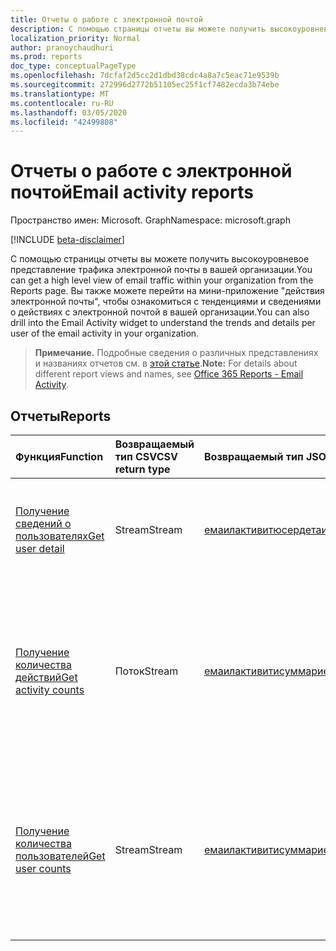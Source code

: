 ```yaml
---
title: Отчеты о работе с электронной почтой
description: С помощью страницы отчеты вы можете получить высокоуровневое представление трафика электронной почты в вашей организации. Вы также можете перейти на мини-приложение "действия электронной почты", чтобы ознакомиться с тенденциями и сведениями о действиях с электронной почтой в вашей организации.
localization_priority: Normal
author: pranoychaudhuri
ms.prod: reports
doc_type: conceptualPageType
ms.openlocfilehash: 7dcfaf2d5cc2d1dbd38cdc4a8a7c5eac71e9539b
ms.sourcegitcommit: 272996d2772b51105ec25f1cf7482ecda3b74ebe
ms.translationtype: MT
ms.contentlocale: ru-RU
ms.lasthandoff: 03/05/2020
ms.locfileid: "42499808"
---
```

# <a name="email-activity-reports"></a><span data-ttu-id="567ae-104">Отчеты о работе с электронной почтой</span><span class="sxs-lookup"><span data-stu-id="567ae-104">Email activity reports</span></span>

<span data-ttu-id="567ae-105">Пространство имен: Microsoft. Graph</span><span class="sxs-lookup"><span data-stu-id="567ae-105">Namespace: microsoft.graph</span></span>

[!INCLUDE [beta-disclaimer](../../includes/beta-disclaimer.md)]

<span data-ttu-id="567ae-106">С помощью страницы отчеты вы можете получить высокоуровневое представление трафика электронной почты в вашей организации.</span><span class="sxs-lookup"><span data-stu-id="567ae-106">You can get a high level view of email traffic within your organization from the Reports page.</span></span> <span data-ttu-id="567ae-107">Вы также можете перейти на мини-приложение "действия электронной почты", чтобы ознакомиться с тенденциями и сведениями о действиях с электронной почтой в вашей организации.</span><span class="sxs-lookup"><span data-stu-id="567ae-107">You can also drill into the Email Activity widget to understand the trends and details per user of the email activity in your organization.</span></span>

> <span data-ttu-id="567ae-108">**Примечание.** Подробные сведения о различных представлениях и названиях отчетов см. в [этой статье](https://support.office.com/client/Email-activity-1cbe2c00-ca65-4fb9-9663-1bbfa58ebe44).</span><span class="sxs-lookup"><span data-stu-id="567ae-108">**Note:** For details about different report views and names, see [Office 365 Reports - Email Activity](https://support.office.com/client/Email-activity-1cbe2c00-ca65-4fb9-9663-1bbfa58ebe44).</span></span>

## <a name="reports"></a><span data-ttu-id="567ae-109">Отчеты</span><span class="sxs-lookup"><span data-stu-id="567ae-109">Reports</span></span>

| <span data-ttu-id="567ae-110">Функция</span><span class="sxs-lookup"><span data-stu-id="567ae-110">Function</span></span>                                 | <span data-ttu-id="567ae-111">Возвращаемый тип CSV</span><span class="sxs-lookup"><span data-stu-id="567ae-111">CSV return type</span></span> | <span data-ttu-id="567ae-112">Возвращаемый тип JSON</span><span class="sxs-lookup"><span data-stu-id="567ae-112">JSON return type</span></span>                         | <span data-ttu-id="567ae-113">Описание</span><span class="sxs-lookup"><span data-stu-id="567ae-113">Description</span></span>                              |
| :--------------------------------------- | :-------------- | :--------------------------------------- | ---------------------------------------- |
| [<span data-ttu-id="567ae-114">Получение сведений о пользователях</span><span class="sxs-lookup"><span data-stu-id="567ae-114">Get user detail</span></span>](../api/reportroot-getemailactivityuserdetail.md) | <span data-ttu-id="567ae-115">Stream</span><span class="sxs-lookup"><span data-stu-id="567ae-115">Stream</span></span>          | [<span data-ttu-id="567ae-116">емаилактивитюсердетаил</span><span class="sxs-lookup"><span data-stu-id="567ae-116">emailActivityUserDetail</span></span>](../resources/emailactivityuserdetail.md) | <span data-ttu-id="567ae-117">Узнайте, какие действия пользователи выполняли с электронной почтой.</span><span class="sxs-lookup"><span data-stu-id="567ae-117">Get details about email activity users have performed.</span></span> |
| [<span data-ttu-id="567ae-118">Получение количества действий</span><span class="sxs-lookup"><span data-stu-id="567ae-118">Get activity counts</span></span>](../api/reportroot-getemailactivitycounts.md) | <span data-ttu-id="567ae-119">Поток</span><span class="sxs-lookup"><span data-stu-id="567ae-119">Stream</span></span>          | [<span data-ttu-id="567ae-120">емаилактивитисуммари</span><span class="sxs-lookup"><span data-stu-id="567ae-120">emailActivitySummary</span></span>](../resources/emailactivitysummary.md) | <span data-ttu-id="567ae-121">Позволяет понять динамику работы с электронной почтой (сколько писем было отправлено, прочитано и получено) в организации.</span><span class="sxs-lookup"><span data-stu-id="567ae-121">Enables you to understand the trends of email activity (like how many were sent, read, and received) in your organization.</span></span> |
| [<span data-ttu-id="567ae-122">Получение количества пользователей</span><span class="sxs-lookup"><span data-stu-id="567ae-122">Get user counts</span></span>](../api/reportroot-getemailactivityusercounts.md) | <span data-ttu-id="567ae-123">Stream</span><span class="sxs-lookup"><span data-stu-id="567ae-123">Stream</span></span>          | [<span data-ttu-id="567ae-124">емаилактивитисуммари</span><span class="sxs-lookup"><span data-stu-id="567ae-124">emailActivitySummary</span></span>](../resources/emailactivitysummary.md) | <span data-ttu-id="567ae-125">Позволяет понять, как меняется количество уникальных пользователей, которые отправляют, читают и получают письма.</span><span class="sxs-lookup"><span data-stu-id="567ae-125">Enables you to understand trends on the number of unique users who are performing email activities like send, read, and receive.</span></span> |
